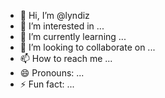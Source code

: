 - 👋 Hi, I’m @lyndiz
- 👀 I’m interested in ...
- 🌱 I’m currently learning ...
- 💞️ I’m looking to collaborate on ...
- 📫 How to reach me ...
- 😄 Pronouns: ...
- ⚡ Fun fact: ...

<!---
lyndiz/lyndiz is a ✨ special ✨ repository because its `README.md` (this file) appears on your GitHub profile.
You can click the Preview link to take a look at your changes.
--->

